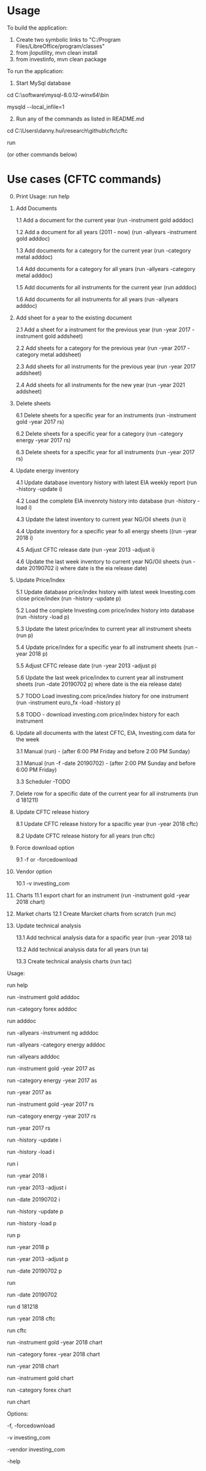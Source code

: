 # Usage
To build the application:

1. Create two symbolic links to "C:/Program Files/LibreOffice/program/classes"
2. from jloputility, 
mvn clean install
3. from investinfo,
mvn clean package

To run the application:

1. Start MySql database

cd C:\software\mysql-8.0.12-winx64\bin

mysqld --local_infile=1

2. Run any of the commands as listed in README.md

cd C:\Users\danny.hui\research\github\cftc\cftc

run

(or other commands below)

# Use cases (CFTC commands)

0. Print Usage: run help

1. Add Documents

	1.1 Add a document for the current year (run -instrument gold adddoc)
	
	1.2 Add a document for all years (2011 - now) (run -allyears -instrument gold adddoc)
	
	1.3 Add documents for a category for the current year (run -category metal adddoc)
	
	1.4 Add documents for a category for all years (run -allyears -category metal adddoc)
	
	1.5 Add documents for all instruments for the current year (run adddoc)
	
	1.6 Add documents for all instruments for all years (run -allyears adddoc)
	
2. Add sheet for a year to the existing document

	2.1 Add a sheet for a instrument for the previous year (run -year 2017 -instrument gold addsheet)
	
	2.2 Add sheets for a category for the previous year (run -year 2017 -category metal addsheet)
	
	2.3 Add sheets for all instruments for the previous year (run -year 2017 addsheet)
	
	2.4 Add sheets for all instruments for the new year (run -year 2021 addsheet)
	
3. Delete sheets

	6.1 Delete sheets for a specific year for an instruments (run -instrument gold -year 2017 rs)
	
	6.2 Delete sheets for a specific year for a category (run -category energy -year 2017 rs)
	
	6.3 Delete sheets for a specific year for all instruments (run -year 2017 rs)
	
4. Update energy inventory

	4.1 Update database inventory history with latest EIA weekly report (run -history -update i)
	
	4.2 Load the complete EIA invenroty history into database (run -history -load i)
	
	4.3 Update the latest inventory to current year NG/Oil sheets (run i)
	
	4.4 Update inventory for a specific year fo all energy sheets ((run -year 2018 i)
	
	4.5 Adjust CFTC release date (run -year 2013 -adjust i)
	
	4.6 Update the last week inventory to current year NG/Oil sheets (run -date 20190702 i) where date is the eia release date)
	
5. Update Price/Index

	5.1 Update database price/index history with latest week Investing.com close price/index (run -history -update p)
	
	5.2 Load the complete Investing.com price/index history into database (run -history -load p)
	
	5.3 Update the latest price/index to current year all instrument sheets (run p)
	
	5.4 Update price/index for a specific year fo all instrument sheets (run -year 2018 p)
	
	5.5 Adjust CFTC release date (run -year 2013 -adjust p)
	
	5.6 Update the last week price/index to current year all instrument sheets (run -date 20190702 p) where date is the eia release date)
	
	5.7 TODO Load investing.com price/index history for one instrument (run -instrument euro_fx -load  -history p)
	
	5.8 TODO - download investing.com price/index history for each instrument
	
6. Update all documents with the latest CFTC, EIA, Investing.com data for the week 

	3.1 Manual (run) - (after 6:00 PM Friday and before 2:00 PM Sunday)
	
	3.1 Manual (run -f -date 20190702) - (after 2:00 PM Sunday and before 6:00 PM Friday)
	
	3.3 Scheduler -TODO
	
7. Delete row for a specific date of the current year for all instruments (run d 181211)

8. Update CFTC release history

	8.1 Update CFTC release history for a spacific year (run -year 2018 cftc)
	
	8.2 Update CFTC release history for all years (run cftc)
	
9. Force download option

	9.1 -f or -forcedownload
	
10. Vendor option

	10.1 -v investing_com

11. Charts
		11.1 export chart for an instrument (run -instrument gold -year 2018 chart)
		
12. Market charts
	12.1 Create Marcket charts from scratch (run mc)

13. Update technical analysis

	13.1 Add technical analysis data for a spacific year (run -year 2018 ta)
	
	13.2 Add technical analysis data for all years (run ta) 
	
	13.3 Create technical analysis charts (run tac)
	
Usage:

run help

run -instrument gold adddoc

run -category forex adddoc

run adddoc

run -allyears -instrument ng adddoc

run -allyears -category energy adddoc

run -allyears adddoc


run -instrument gold -year 2017 as

run -category energy -year 2017 as

run -year 2017 as

run -instrument gold -year 2017 rs

run -category energy -year 2017 rs

run -year 2017 rs


run -history -update i

run -history -load i

run i

run -year 2018 i

run -year 2013 -adjust i

run -date 20190702 i


run -history -update p

run -history -load p

run p

run -year 2018 p

run -year 2013 -adjust p

run -date 20190702 p


run

run -date 20190702

run d 181218


run -year 2018 cftc

run cftc

run -instrument gold -year 2018 chart

run -category forex -year 2018 chart

run -year 2018 chart

run -instrument gold chart

run -category forex chart

run chart

Options:

-f, -forcedownload

-v investing_com

-vendor investing_com

-help

